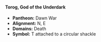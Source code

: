#### Torog, God of the Underdark
- **Pantheon:** Dawn War
- **Alignment:** N, E
- **Domains:** Death
- **Symbol:** T attached to a circular shackle